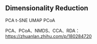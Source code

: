 







## Dimensionality Reduction

PCA t-SNE UMAP PCoA 



PCA、PCoA、NMDS、CCA、RDA：https://zhuanlan.zhihu.com/p/180284720


